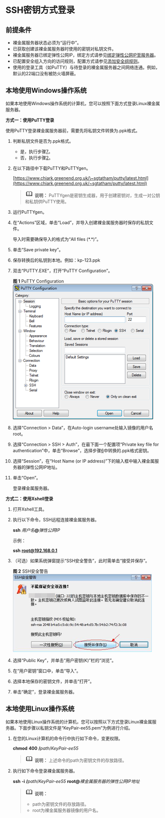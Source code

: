 # SSH密钥方式登录<a name="zh-cn_topic_0027575694"></a>

## 前提条件<a name="section33044631113942"></a>

-   裸金属服务器状态必须为“运行中”。
-   已获取创建该裸金属服务器时使用的密钥对私钥文件。
-   裸金属服务器已绑定弹性公网IP，绑定方式请参见[绑定弹性公网IP至服务器](绑定弹性公网IP至服务器.md)。
-   已配置安全组入方向的访问规则，配置方式请参见[添加安全组规则](添加安全组规则.md)。
-   使用的登录工具（如PuTTY）与待登录的裸金属服务器之间网络连通。例如，默认的22端口没有被防火墙屏蔽。

## 本地使用Windows操作系统<a name="section62238598113942"></a>

如果本地使用Windows操作系统的计算机，您可以按照下面方式登录Linux裸金属服务器。

**方式一：使用PuTTY登录**

使用PuTTY登录裸金属服务器前，需要先将私钥文件转换为.ppk格式。

1.  判断私钥文件是否为.ppk格式。
    -   是，执行步骤[7](#li693703913264)。
    -   否，执行步骤[2](#li11816141811202)。

2.  <a name="li11816141811202"></a>在以下路径中下载PuTTY和PuTTYgen。

    [https://www.chiark.greenend.org.uk/\~sgtatham/putty/latest.html](https://www.chiark.greenend.org.uk/~sgtatham/putty/latest.html)

    >![](public_sys-resources/icon-note.gif) **说明：** 
    >PuTTYgen是密钥生成器，用于创建密钥对，生成一对公钥和私钥供PuTTY使用。

3.  运行PuTTYgen。
4.  在“Actions”区域，单击“Load”，并导入创建裸金属服务器时保存的私钥文件。

    导入时需要确保导入的格式为“All files \(\*.\*\)”。

5.  单击“Save private key”。
6.  <a name="li194442401260"></a>保存转换后的私钥到本地。例如：kp-123.ppk
7.  <a name="li693703913264"></a>双击“PUTTY.EXE”，打开“PuTTY Configuration”。

    **图 1**  PuTTY Configuration<a name="fig14750143592717"></a>  
    ![](figures/PuTTY-Configuration.png "PuTTY-Configuration")

8.  选择“Connection \> Data”，在Auto-login username处输入镜像的用户名root。
9.  选择“Connection \> SSH \> Auth”，在最下面一个配置项“Private key file for authentication”中，单击“Browse”，选择步骤[6](#li194442401260)中转换的.ppk格式密钥。
10. 选择“Session”，在“Host Name \(or IP address\)”下的输入框中输入裸金属服务器的弹性公网IP地址。
11. 单击“Open”。

    登录裸金属服务器。


**方式二：使用Xshell登录**

1.  打开Xshell工具。
2.  执行以下命令，SSH远程连接裸金属服务器。

    **ssh** _用户名_**@**_弹性公网IP_

    示例：

    **ssh** **root@192.168.0.1**

3.  （可选）如果系统弹窗提示“SSH安全警告”，此时需单击“接受并保存”。

    **图 2**  SSH安全警告<a name="fig1387655017253"></a>  
    ![](figures/SSH安全警告.png "SSH安全警告")

4.  选择“Public Key”，并单击“用户密钥\(K\)”栏的“浏览”。
5.  在“用户密钥”窗口中，单击“导入”。
6.  选择本地保存的密钥文件，并单击“打开”。
7.  单击“确定”，登录裸金属服务器。

## 本地使用Linux操作系统<a name="section3666784111724"></a>

如果本地使用Linux操作系统的计算机，您可以按照以下方式登录Linux裸金属服务器。下面步骤以私钥文件是“KeyPair-ee55.pem”为例进行介绍。

1.  在您的Linux计算机的命令行中执行如下命令，变更权限。

    **chmod** **400** **/**_path_/_KeyPair-ee55_

    >![](public_sys-resources/icon-note.gif) **说明：** 
    >上述命令的path为密钥文件的存放路径。

2.  执行如下命令登录裸金属服务器。

    **ssh** **-i** **/**_path_/_KeyPair-ee55_ **root@**_裸金属服务器的弹性公网IP地址_

    >![](public_sys-resources/icon-note.gif) **说明：** 
    >-   path为密钥文件的存放路径。
    >-   root为裸金属服务器镜像的用户名。


